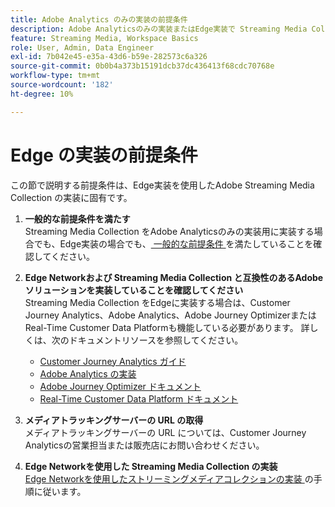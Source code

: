 ```yaml
---
title: Adobe Analytics のみの実装の前提条件
description: Adobe Analyticsのみの実装またはEdge実装で Streaming Media Collection を使用するための前提条件を説明します
feature: Streaming Media, Workspace Basics
role: User, Admin, Data Engineer
exl-id: 7b042e45-e35a-43d6-b59e-282573c6a326
source-git-commit: 0b0b4a373b15191dcb37dc436413f68cdc70768e
workflow-type: tm+mt
source-wordcount: '182'
ht-degree: 10%

---
```


# Edge の実装の前提条件

この節で説明する前提条件は、Edge実装を使用したAdobe Streaming Media Collection の実装に固有です。

1. **一般的な前提条件を満たす**<br>
Streaming Media Collection をAdobe Analyticsのみの実装用に実装する場合でも、Edge実装の場合でも、[ 一般的な前提条件 ](/help/getting-started/prereqs.md) を満たしていることを確認してください。

1. **Edge Networkおよび Streaming Media Collection と互換性のあるAdobe ソリューションを実装していることを確認してください**<br>
Streaming Media Collection をEdgeに実装する場合は、Customer Journey Analytics、Adobe Analytics、Adobe Journey OptimizerまたはReal-Time Customer Data Platformも機能している必要があります。 詳しくは、次のドキュメントリソースを参照してください。
   * [Customer Journey Analytics ガイド](https://experienceleague.adobe.com/docs/analytics-platform/using/cja-landing.html?lang=ja)
   * [Adobe Analytics の実装](https://experienceleague.adobe.com/docs/analytics/implementation/home.html?lang=ja)
   * [Adobe Journey Optimizer ドキュメント ](https://experienceleague.adobe.com/docs/journey-optimizer.html?lang=ja)
   * [Real-Time Customer Data Platform ドキュメント ](https://experienceleague.adobe.com/docs/real-time-customer-data-platform.html?lang=ja)

1. **メディアトラッキングサーバーの URL の取得**<br>
メディアトラッキングサーバーの URL については、Customer Journey Analyticsの営業担当または販売店にお問い合わせください。<!-- This is the `collection-api-server` URL for the Mobile SDK, the JavaScript SDK, and the non-collection-api tracking server for Roku. Domain names for API implementation is: `[your_namespace].hb-api.omtrdc.net`. -->

1. **Edge Networkを使用した Streaming Media Collection の実装**<br>
[Edge Networkを使用したストリーミングメディアコレクションの実装 ](/help/implementation/edge/implementation-edge.md) の手順に従います。
